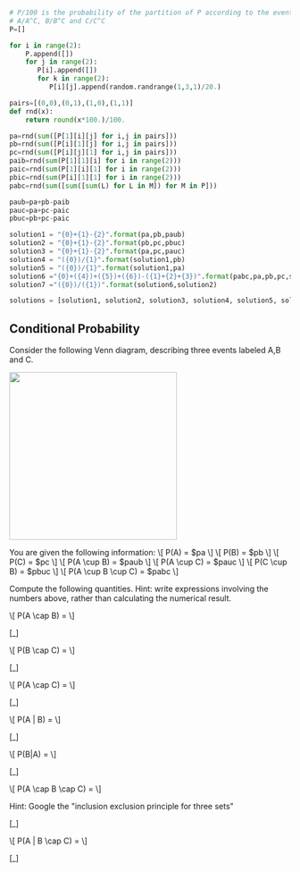 ```python

# P/100 is the probability of the partition of P according to the events
# A/A^C, B/B^C and C/C^C
P=[]

for i in range(2):
	P.append([])
	for j in range(2):
	   P[i].append([])
	   for k in range(2):
	      P[i][j].append(random.randrange(1,3,1)/20.)

pairs=[(0,0),(0,1),(1,0),(1,1)]
def rnd(x):
    return round(x*100.)/100.

pa=rnd(sum([P[1][i][j] for i,j in pairs]))
pb=rnd(sum([P[i][1][j] for i,j in pairs]))
pc=rnd(sum([P[i][j][1] for i,j in pairs]))
paib=rnd(sum(P[1][1][i] for i in range(2)))
paic=rnd(sum(P[1][i][1] for i in range(2)))
pbic=rnd(sum(P[i][1][1] for i in range(2)))
pabc=rnd(sum([sum([sum(L) for L in M]) for M in P]))

paub=pa+pb-paib
pauc=pa+pc-paic
pbuc=pb+pc-paic

solution1 = "{0}+{1}-{2}".format(pa,pb,paub)
solution2 = "{0}+{1}-{2}".format(pb,pc,pbuc)
solution3 = "{0}+{1}-{2}".format(pa,pc,pauc)
solution4 = "({0})/{1}".format(solution1,pb)
solution5 = "({0})/{1}".format(solution1,pa)
solution6 ="{0}+({4})+({5})+({6})-({1}+{2}+{3})".format(pabc,pa,pb,pc,solution1,solution2,solution3)
solution7 ="({0})/({1})".format(solution6,solution2)

solutions = [solution1, solution2, solution3, solution4, solution5, solution6, solution7]
```
## Conditional Probability ##

Consider the following Venn diagram, describing three events labeled A,B and C.

<img src="/static/Venn3.jpg" style="width:300px;height:300px;"/>

You are given the following information:
\\\[ P(A) = $pa \\\]
\\\[ P(B) = $pb \\\]
\\\[ P(C) = $pc \\\]
\\\[ P(A \cup B) = $paub \\\]
\\\[ P(A \cup C) = $pauc \\\]
\\\[ P(C \cup B) = $pbuc \\\]
\\\[ P(A \cup B \cup C) = $pabc \\\]

Compute the following quantities. Hint: write expressions involving the numbers above, rather than calculating the numerical result.

\\\[ P(A \cap B) = \\\]

[_]

\\\[ P(B \cap C) = \\\]

[_]

\\\[ P(A \cap C) = \\\]

[_]

\\\[ P(A | B) = \\\]

[_]

\\\[ P(B|A) = \\\]

[_]

\\\[ P(A \cap B \cap C) = \\\]

Hint: Google the "inclusion exclusion principle for three sets"


[_]

\\\[ P(A | B \cap C) = \\\]

[_]
